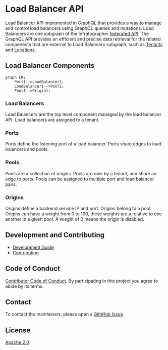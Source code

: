 # Load Balancer API

Load Balancer API implemented in GraphQL that provides a way to manage and control load balancers using GraphQL queries and mutations. Load Balancers are one subgraph of the Infratographer [federated API](https://www.apollographql.com/docs/federation/). The GraphQL API provides an efficient and precise data retrieval for the related compenents that are external to Load Balancers subgraph, such as [Tenants](https://github.com/infratographer/tenant-api) and [Locations](https://github.com/infratographer/location-api).

## Load Balancer Components

```mermaid
graph LR;
    Port1-->LoadBalancer1;
    LoadBalancer1-->Pool1;
    Pool1-->Origin1;

```

### Load Balancers

Load Balancers are the top level component managed by the load balancer API.  Load balancers are assigned to a tenant.

### Ports

Ports define the listening port of a load balancer. Ports share edges to load balancers and pools.

### Pools

Pools are a collection of origins. Pools are own by a tenant, and share an edge to ports. Pools can be assigned to multiple port and load balancer pairs.

### Origins

Origins define a backend service IP and port. Origins belong to a pool. Origins can have a weight from 0 to 100, these weights are a relative to one another in a given pool. A wieght of 0 means the origin is disabled.


## Development and Contributing

* [Development Guide](docs/development.md)
* [Contributing](https://infratographer.com/community/contributing/)

## Code of Conduct

[Contributor Code of Conduct](https://infratographer.com/community/code-of-conduct/). By participating in this project you agree to abide by its terms.

## Contact

To contact the maintainers, please open a [GithHub Issue](https://github.com/infratographer/load-balancer-api/issues/new)

## License

[Apache 2.0](LICENSE)
